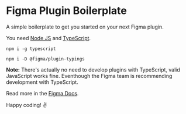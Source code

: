 # Figma Plugin Boilerplate

A simple boilerplate to get you started on your next Figma plugin.

You need [Node JS](https://nodejs.org/en/download/) and [TypeScript](https://www.typescriptlang.org/).

`npm i -g typescript`

`npm i -D @figma/plugin-typings`

**Note:** There's actually no need to develop plugins with TypeScript, valid JavaScript works fine. Eventhough the Figma team is recommending development with TypeScript.

Read more in the [Figma Docs](https://www.figma.com/plugin-docs/api/api-overview/).

Happy coding! ✌️

